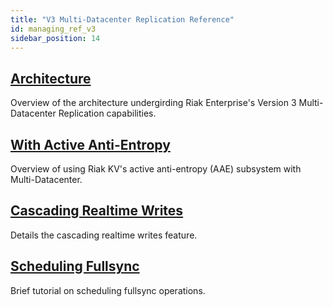 ```yaml
---
title: "V3 Multi-Datacenter Replication Reference"
id: managing_ref_v3
sidebar_position: 14
---
```


[v3 mdc arch]: ./architecture
[v3 mdc aae]: ./aae
[v3 mdc cascade]: ./cascading-writes
[v3 mdc fullsync]: ./scheduling-fullsync

## [Architecture][v3 mdc arch]

Overview of the architecture undergirding Riak Enterprise's Version 3 Multi-Datacenter Replication capabilities.

## [With Active Anti-Entropy][v3 mdc aae]

Overview of using Riak KV's active anti-entropy (AAE) subsystem with Multi-Datacenter.

## [Cascading Realtime Writes][v3 mdc cascade]

Details the cascading realtime writes feature.

## [Scheduling Fullsync][v3 mdc fullsync]

Brief tutorial on scheduling fullsync operations.
